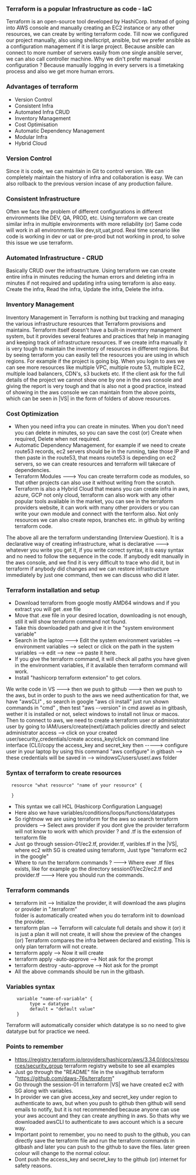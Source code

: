### Terraform is a popular Infrastructure as code - IaC
Terraform is an open-source tool developed by HashiCorp. Instead of going into AWS console and manually creating an EC2 instance or any other resources, we can create by writing terraform code. Till now we configured our project manually, also using shellscript, ansible, but we prefer ansible as a configuration management if it is large project. Because ansible can connect to more number of servers easily from one single ansible server, we can also call controller machine. Why we din't prefer manual configuration ? Because manually logging in every servers is a timetaking process and also we get more human errors.

### Advantages of terraform
- Version Control
- Consistent Infra
- Automated Infra CRUD
- Inventory Management
- Cost Optimisation
- Automatic Dependency Management
- Modular Infra
- Hybrid Cloud

### Version Control
Since it is code, we can maintain in Git to control version. We can completely maintain the history of infra and collaboration is easy. We can also rollback to the previous version incase of any production failure.

### Consistent Infrastructure
Often we face the problem of different configurations in different environments like DEV, QA, PROD, etc. Using terraform we can create similar infra in multiple environments with more reliability (or) Same code will work in all environments like dev,sit,uat,prod. Real time scenario like code is working in dev or uat 
or pre-prod but not working in prod, to solve this issue we use terraform.

### Automated Infrastructure - CRUD
Basically CRUD over the infrastructure. Using terraform we can create entire infra in minutes reducing the human errors and deleting infra in minutes if not required and updating infra using terraform is also easy. Create the infra, Read the infra, Update the infra, Delete the infra.

### Inventory Management
Inventory Management in Terraform is nothing but tracking and managing the various infrastructure resources that Terraform provisions and maintains. Terraform itself doesn't have a built-in inventory management system, but it provides several features and practices that help in managing and keeping track of infrastructure resources. If we create infra manually it is very tough to maintain the inventory of resources in different regions. But by seeing terraform you can easily tell the resources you are using in which regions. For example if the project is going big. When you login to aws we can see more resources like multiple VPC, multiple route 53, multiple EC2, multiple load balancers, CDN's, s3 buckets etc. If the client ask for the full details of the project we cannot show one by one in the aws console and giving the report is very tough and that is also not a good practice, instead of showing in the aws console we can maintain from the above points, which can be seen in |VS| in the form of folders of above resources.

### Cost Optimization
- When you need infra you can create in minutes. When you don't need you can delete in minutes, so you can 
  save the cost (or) Create when required, Delete when not required.
- Automatic Dependency Management, for example if we need to create route53 records, ec2 servers 
  should be in the running, take those IP and then paste in the route53, that means route53 is 
  depending on ec2 servers, so we can create resources and terraform will takecare of dependencies.
- Terraform Modules ---> You can create terraform code as modules, so that other projects can also 
  use it without writing from the scratch.
- Terraform is also a Hybrid Cloud that means you can create infra in aws, azure, GCP not only 
  cloud, terraform can also work with any other popular tools available in the market, you can 
  see in the terraform providers website, it can work with many other providers or you can write 
  your own module and connect with the terrform also. Not only resources we can also create repos, 
  branches etc. in github by writing terraform code.

The above all are the terraform understanding (Interview Question). It is a declarative way of creating infrastructure, what is declarative ---> whatever you write you get it, if you write correct syntax, 
it is easy syntax and no need to follow the sequence in the code. If anybody edit manually in the aws console, and we find it is very difficult to trace who did it, but in terraform if anybody did changes 
and we can restore infrastructure immediately by just one command, then we can discuss who did it later.

### Terraform installation and setup
- Download terraform from google mostly AMD64 windows and if you extract you will get .exe file
- Move that .exe file in your desired location, downloading is not enough, still it will show 
  terraform command not found.
- Take this downloaded path and give it in the "system environment variable"
- Search in the laptop ---> Edit the system environment variables --> environment variables --> select 
  or click on the path in the system variables --> edit --> new --> paste it here.
- If you give the terraform command, it will check all paths you have given in the environment
  variables, if it available then terraform command will work.
- Install "hashicorp terraform extension" to get colors.

We write code in VS ---> then we push to github ---> then we push to the aws, but in order to push to the 
aws we need authentication for that, we have "awsCLI" , so search in google "aws cli install" just run shown commands in "cmd" , then test "aws --version" in cmd aswel as in gitbash, wether it is installed or not, select windows to install not linux or macos. Then to connect to aws, we need to create a terraform user or administrator user by going to IAM/users/create(next)/attach policies directly and select administrator access --> click on your created user/security_credentials/create access_key/click on command line interface (CLI)/copy the access_key and secret_key then -----> configure user in your laptop by using this command "aws configure" in gitbash --> these credentials will be saved in --> windowsC/users/user/.aws folder

### Syntax of terraform to create resources

      resource "what resource" "name of your resource" {
      
      }

- This syntax we call HCL (Hashicorp Configuration Language) 
- Here also we have variables/conditions/loops/functions/datatypes
- So rightnow we are using terraform for the aws so search terraform providers --> Select aws 
  provider if you dont give the provider terraform will not know to work with which provider ? 
  and .tf is the extension of terraform file
- Just go through session-01/ec2.tf, provider.tf, varibles.tf in the |VS|, where ec2 with SG is created 
  using terraform, Just type "terraform ec2 in the google"
- Where to run the terraform commands ? ---> Where ever .tf files exists, like for example go
  the directory session01/ec2/ec2.tf and provider.tf ---> Here you should run the commands.

### Terraform commands
- terraform init --> Initialize the provider, it will download the aws plugins or provider in ".terraform"   
  folder is automatically created when you do terraform init to download the provider.
- terraform plan --> Terraform will calculate full details and show it (or) it is just a plan
  it will not create, it will show the preview of the changes (or) Terraform compares the infra between 
  declared and existing. This is only plan terraform will not create.
- terraform apply --> Now it will create
- terraform apply -auto-approve --> Not ask for the prompt
- terraform destroy -auto-approve --> Not ask for the prompt
- All the above commands should be run in the gitbash.

### Variables syntax

        variable "name-of-variable" {
             type = datatype
             default = "default value"
        }

Terraform will automatically consider which datatype is so no need to give datatype but for practice we need.

### Points to remember
- https://registry.terraform.io/providers/hashicorp/aws/3.34.0/docs/resources/security_group
  terraform registry website to see all examples
- Just go through the "README" file in the sivagithub terraform "https://github.com/daws-76s/terraform"
- Go through the session-01 in terraform |VS| we have created ec2 with SG along with variables.
- In provider we can give access_key and secret_key under region to authenticate to aws, but when 
  you push to github then github will send emails to notify, but it is not recommended because anyone 
  can use your aws account and they can create anything in aws. So thats why we downloaded awsCLI to
  authenticate to aws account which is a secure way.
- Important point to remember, you no need to push to the github, you can directly save the terraform
  file and run the terraform commands in gitbash and later you can push to the github to save the files. 
  later green colour will change to the normal colour.
- Dont push the access_key and secret_key to the github (or) internet for safety reasons.
